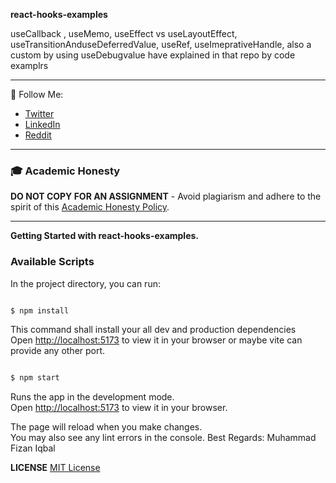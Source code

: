 **react-hooks-examples**

useCallback , useMemo, useEffect vs useLayoutEffect, useTransitionAnduseDeferredValue, useRef, useImeprativeHandle, also a custom by using useDebugvalue have explained in that repo by code examplrs    

---

🚀 Follow Me:

- [Twitter](https://twitter.com/se_fizan)
- [LinkedIn](https://www.linkedin.com/in/muhammad-fizan-iqbal/)
- [Reddit](https://www.reddit.com/user/se-fizan)

---

### 🎓 Academic Honesty

**DO NOT COPY FOR AN ASSIGNMENT** - Avoid plagiarism and adhere to the spirit of this [Academic Honesty Policy](https://www.freecodecamp.org/news/academic-honesty-policy/).

---


**Getting Started with react-hooks-examples.**

### Available Scripts

In the project directory, you can run:

```bash

$ npm install
```

This command shall install your all dev and production dependencies\
Open [http://localhost:5173](http://localhost:5173) to view it in your browser or maybe vite can provide any other port.

```bash

$ npm start 
```

Runs the app in the development mode.\
Open [http://localhost:5173](http://localhost:5173) to view it in your browser.

The page will reload when you make changes.\
You may also see any lint errors in the console.
Best Regards: Muhammad Fizan Iqbal


**LICENSE**
[MIT License](LICENSE)


